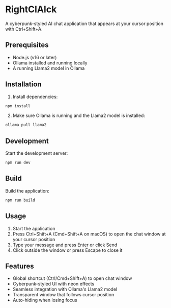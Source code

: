 # RightClAIck

A cyberpunk-styled AI chat application that appears at your cursor position with Ctrl+Shift+A.

## Prerequisites

- Node.js (v16 or later)
- Ollama installed and running locally
- A running Llama2 model in Ollama

## Installation

1. Install dependencies:
```bash
npm install
```

2. Make sure Ollama is running and the Llama2 model is installed:
```bash
ollama pull llama2
```

## Development

Start the development server:
```bash
npm run dev
```

## Build

Build the application:
```bash
npm run build
```

## Usage

1. Start the application
2. Press Ctrl+Shift+A (Cmd+Shift+A on macOS) to open the chat window at your cursor position
3. Type your message and press Enter or click Send
4. Click outside the window or press Escape to close it

## Features

- Global shortcut (Ctrl/Cmd+Shift+A) to open chat window
- Cyberpunk-styled UI with neon effects
- Seamless integration with Ollama's Llama2 model
- Transparent window that follows cursor position
- Auto-hiding when losing focus
